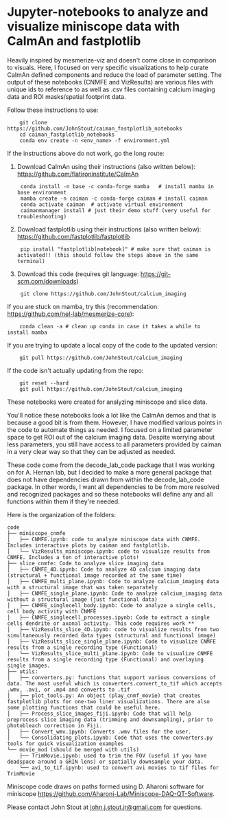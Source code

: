 # Jupyter-notebooks to analyze and visualize miniscope data with CaImAn and fastplotlib
Heavily inspired by mesmerize-viz and doesn't come close in comparison to visuals. Here, I focused on very specific visualizations to help curate CaImAn defined components and reduce the load of parameter setting. The output of these notebooks (CNMFE and VizResults) are various files with unique ids to reference to as well as .csv files containing calcium imaging data and ROI masks/spatial footprint data. 

Follow these instructions to use:

        git clone https://github.com/JohnStout/caiman_fastplotlib_notebooks
        cd caiman_fastplotlib_notebooks
        conda env create -n <env_name> -f environment.yml

If the instructions above do not work, go the long route:

1) Download CaImAn using their instructions (also written below): https://github.com/flatironinstitute/CaImAn

        conda install -n base -c conda-forge mamba   # install mamba in base environment
        mamba create -n caiman -c conda-forge caiman # install caiman
        conda activate caiman  # activate virtual environment
        caimanmanager install # just their demo stuff (very useful for troubleshooting)
        
3) Download fastplotlib using their instructions (also written below): https://github.com/fastplotlib/fastplotlib
   
        pip install "fastplotlib[notebook]" # make sure that caiman is activated!! (this should follow the steps above in the same terminal)

4) Download this code (requires git language: https://git-scm.com/downloads)

        git clone https://github.com/JohnStout/calcium_imaging

If you are stuck on mamba, try this (recommendation: https://github.com/nel-lab/mesmerize-core):

        conda clean -a # clean up conda in case it takes a while to install mamba

If you are trying to update a local copy of the code to the updated version:

        git pull https://github.com/JohnStout/calcium_imaging

If the code isn't actually updating from the repo:

        git reset --hard
        git pull https://github.com/JohnStout/calcium_imaging

These notebooks were created for analyzing miniscope and slice data.

You'll notice these notebooks look a lot like the CaImAn demos and that is because a good bit is from them. However, I have modified various points in the code to automate things as needed. I focused on a limited parameter space to get ROI out of the calcium imaging data. Despite worrying about less parameters, you still have access to all parameters provided by caiman in a very clear way so that they can be adjusted as needed.

These code come from the decode_lab_code package that I was working on for A. Hernan lab, but I decided to make a more general package that does not have dependencies drawn from within the decode_lab_code package. In other words, I want all dependencies to be from more resolved and recognized packages and so these notebooks will define any and all functions within them if they're needed.

Here is the organization of the folders:

    code
    ├── miniscope_cnmfe
    │   ├── CNMFE.ipynb: code to analyze miniscope data with CNMFE. Includes interactive plots by caiman and fastplotlib. 
    │   └── VizResults_miniscope.ipynb: code to visualize results from CNMFE. Includes a ton of interactive plots!
    ├── slice_cnmfe: Code to analyze slice imaging data
    │   ├── CNMFE_4D.ipynb: Code to analyze 4D calcium imaging data (structural + functional image recorded at the same time)
    │   ├── CNMFE_multi_plane.ipynb: Code to analyze calcium_imaging data with a structural image that was taken separately
    │   ├── CNMFE_single_plane.ipynb: Code to analyze calcium_imaging data without a structural image (just functional data)
    │   ├── CNMFE_singlecell_body.ipynb: Code to analyze a single cells, cell body activity with CNMFE
    │   ├── CNMFE_singlecell_processes.ipynb: Code to extract a single cells dendrite or axonal activity. This code requires work **
    │   ├── VizResults_slice_4D.ipynb: code to visualize results from two simultaneously recorded data types (structural and functional image)
    │   ├── VizResults_slice_single_plane.ipynb: Code to visualize CNMFE results from a single recording type (Functional)
    │   └── VizResults_slice_multi_plane.ipynb: Code to visualize CNMFE results from a single recording type (Functional) and overlaying single images.
    ├── utils: 
    │   ├── converters.py: functions that support various conversions of data. The most useful which is converters.convert_to_tif which accepts .wmv, .avi, or .mp4 and converts to .tif
    │   ├── plot_tools.py: An object (play_cnmf_movie) that creates fastplotlib plots for one-two liner visualizations. There are also some plotting functions that could be useful here.
    │   ├── Process_slice_images_fiji.ipynb: Code that will help preprocess slice imaging data (trimming and downsampling), prior to photobleach correction in Fiji.
    │   ├── Convert_wmv.ipynb: Converts .wmv files for the user.
    │   └── Consolidating_plots.ipynb: Code that uses the converters.py tools for quick visualization examples
    └── movie_mod (should be merged with utils)
        ├── TrimMovie.ipynb: used to trim the FOV (useful if you have deadspace around a GRIN lens) or spatially downsample your data.
        └── avi_to_tif.ipynb: used to convert avi movies to tif files for TrimMovie

Miniscope code draws on paths formed using D. Aharoni software for miniscope https://github.com/Aharoni-Lab/Miniscope-DAQ-QT-Software.

Please contact John Stout at john.j.stout.jr@gmail.com for questions.
